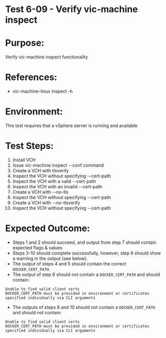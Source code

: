 Test 6-09 - Verify vic-machine inspect
=======

# Purpose:
Verify vic-machine inspect functionality

# References:
* vic-machine-linux inspect -h

# Environment:
This test requires that a vSphere server is running and available

# Test Steps:
1. Install VCH
2. Issue vic-machine inspect --conf command
3. Create a VCH with tlsverify
4. Inspect the VCH without specifying --cert-path
5. Inspect the VCH with a valid --cert-path
6. Inspect the VCH with an invalid --cert-path
7. Create a VCH with --no-tls
8. Inspect the VCH without specifying --cert-path
9. Create a VCH with --no-tlsverify
10. Inspect the VCH without specifying --cert-path

# Expected Outcome:
* Steps 1 and 2 should succeed, and output from step 7 should contain expected flags & values
* Steps 3-10 should complete successfully, however, step 6 should show a warning in the output (see below).
* The output of steps 4 and 5 should contain the correct `DOCKER_CERT_PATH`.
* The output of step 6 should not contain a `DOCKER_CERT_PATH` and should contain:
```
Unable to find valid client certs
DOCKER_CERT_PATH must be provided in environment or certificates specified individually via CLI arguments
```
* The outputs of steps 8 and 10 should not contain a `DOCKER_CERT_PATH` and should not contain:
```
Unable to find valid client certs
DOCKER_CERT_PATH must be provided in environment or certificates specified individually via CLI arguments
```

